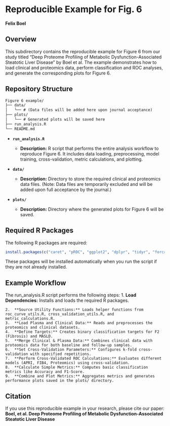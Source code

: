 # Reproducible Example for Fig. 6

**Felix Boel**



## Overview

This subdirectory contains the reproducible example for Figure 6 from our study titled “Deep Proteome Profiling of Metabolic Dysfunction-Associated Steatotic Liver Disease” by Boel et al. The example demonstrates how to load clinical and proteomics data, perform classification and ROC analyses, and generate the corresponding plots for Figure 6.

## Repository Structure


   ```markdown
   Figure 6 example/
   ├── data/
   │   └── # (Data files will be added here upon journal acceptance)
   ├── plots/
   │   └── # Generated plots will be saved here
   ├── run_analysis.R
   └── README.md
   ```

- **`run_analysis.R`**
  - **Description:** R script that performs the entire analysis workflow to reproduce Figure 6. It includes data loading, preprocessing, model training, cross-validation, metric calculations, and plotting.

- **`data/`**
  - **Description:** Directory to store the required clinical and proteomics data files. (Note: Data files are temporarily excluded and will be added upon full acceptance by the journal.)

- **`plots/`**
  - **Description:** Directory where the generated plots for Figure 6 will be saved.

## Required R Packages

The following R packages are required:

```r
install.packages(c("caret", "pROC", "ggplot2", "dplyr", "tidyr", "forcats", "reshape2", "tibble"))
```
These packages will be installed automatically when you run the script if they are not already installed.

## Example Workflow

The run_analysis.R script performs the following steps:
	1.	**Load Dependencies:** Installs and loads the required R packages.
 
	2.	**Source Utility Functions:** Loads helper functions from roc_curve_utils.R, cross_validation_utils.R, and metric_calculations.R.
	3.	**Load Plasma and Clinical Data:** Reads and preprocesses the proteomics and clinical datasets.
	4.	**Define Targets:** Creates binary classification targets for F2 (Fibrosis) and MASLD.
	5.	**Merge Clinical & Plasma Data:** Combines clinical data with proteomics data for both baseline and follow-up samples.
	6.	**Set Cross-Validation Parameters:** Configures k-fold cross-validation with specified repetitions.
	7.	**Perform Cross-Validated ROC Calculations:** Evaluates different models (APRI, FIB4, Proteomics) using cross-validation.
	8.	**Calculate Simple Metrics:** Computes basic classification metrics like Accuracy and F1-Score.
	9.	**Combine and Plot Metrics:** Aggregates metrics and generates performance plots saved in the plots/ directory.


## Citation

If you use this reproducible example in your research, please cite our paper:
**Boel, et al. Deep Proteome Profiling of Metabolic Dysfunction-Associated Steatotic Liver Disease**
